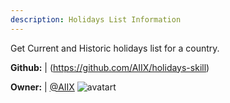 ```yaml
---
description: Holidays List Information
---
```

Get Current and Historic holidays list for a country.

**Github:** | (https://github.com/AIIX/holidays-skill)

**Owner:** | [@AIIX](https://github.com/AIIX) ![avatart](https://avatars3.githubusercontent.com/u/19663666?v=4)

